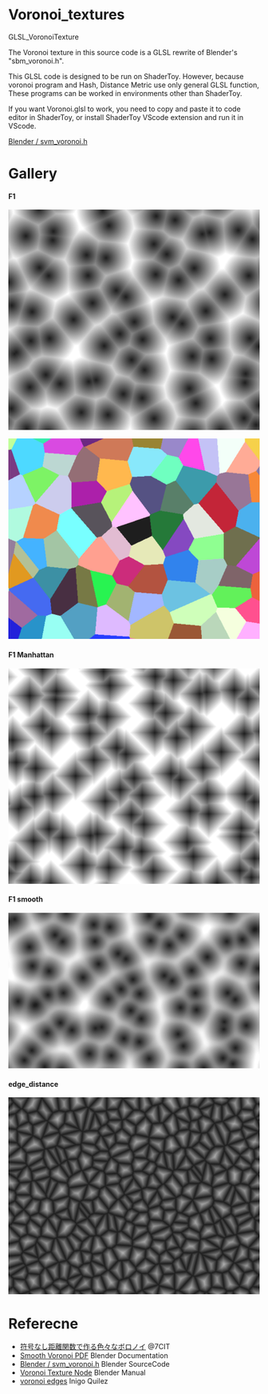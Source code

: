 # Voronoi_textures
GLSL_VoronoiTexture

The Voronoi texture in this source code is a GLSL rewrite of Blender's "sbm_voronoi.h".
    
This GLSL code is designed to be run on ShaderToy. However, because voronoi program and Hash, Distance Metric use only general GLSL function, These programs can be worked in environments other than ShaderToy.

If you want Voronoi.glsl to work, you need to copy and paste it to code editor in ShaderToy, or install ShaderToy VScode extension and run it in VScode.


[Blender / svm_voronoi.h](https://github.com/blender/blender/blob/594f47ecd2d5367ca936cf6fc6ec8168c2b360d0/intern/cycles/kernel/svm/svm_voronoi.h) 

# Gallery
#### F1
![F1_Euclid](/Pictures/F1_Euclid.png)

![F1_Euclid_Color](/Pictures/F1_Euclid_Color.png)

#### F1 Manhattan
![F1_Manhattan](/Pictures/F1__Manhattan.png)

#### F1 smooth
![F1_smooth1](/Pictures/F1_smooth1.png)

#### edge_distance
![F1_edge_distace](/Pictures/F1_edge_distance.png)

# Referecne
- [符号なし距離関数で作る色々なボロノイ](https://qiita.com/7CIT/items/4126d23ffb1b28b80f27) @7CIT
- [Smooth Voronoi PDF](https://wiki.blender.org/wiki/User:OmarSquircleArt/GSoC2019/Documentation/Smooth_Voronoi) Blender Documentation
- [Blender / svm_voronoi.h](https://github.com/blender/blender/blob/594f47ecd2d5367ca936cf6fc6ec8168c2b360d0/intern/cycles/kernel/svm/svm_voronoi.h) Blender SourceCode
- [Voronoi Texture Node](https://docs.blender.org/manual/ja/2.90/render/shader_nodes/textures/voronoi.html) Blender Manual
- [voronoi edges](https://www.iquilezles.org/www/articles/voronoilines/voronoilines.htm) Inigo Quilez
